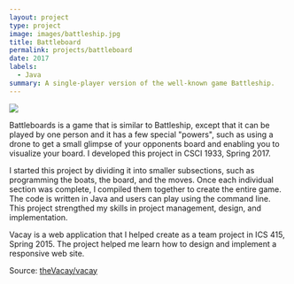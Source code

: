 ```yaml
---
layout: project
type: project
image: images/battleship.jpg
title: Battleboard
permalink: projects/battleboard
date: 2017
labels:
  - Java
summary: A single-player version of the well-known game Battleship.
---
```


<img class="ui medium right floated rounded image" src="../images/vacay-home-page.png">

Battleboards is a game that is similar to Battleship, except that it can be played by one person and it has a few special "powers", such as using a drone to get a small glimpse of your opponents board and enabling you to visualize your board. I developed this project in CSCI 1933, Spring 2017. 

I started this project by dividing it into smaller subsections, such as programming the boats, the board, and the moves. Once each individual section was complete, I compiled them together to create the entire game. The code is written in Java and users can play using the command line. This project strengthed my skills in project management, design, and implementation. 

Vacay is a web application that I helped create as a team project in ICS 415, Spring 2015. The project helped me learn how to design and implement a responsive web site.


 
Source: <a href="https://github.com/theVacay/vacay"><i class="large github icon"></i>theVacay/vacay</a>
